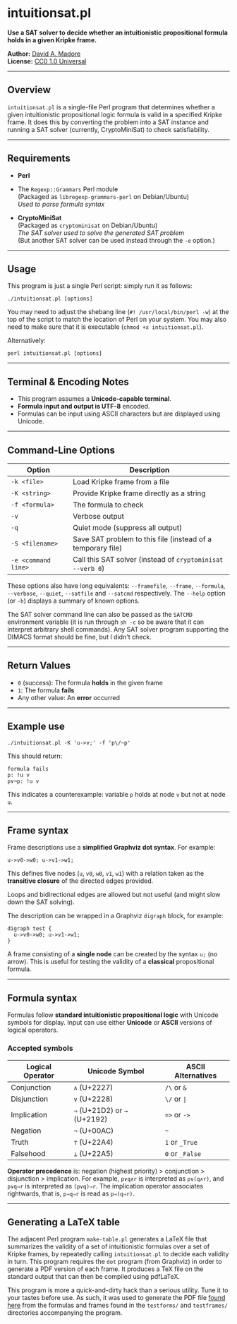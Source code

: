 # intuitionsat.pl

**Use a SAT solver to decide whether an intuitionistic propositional formula holds in a given Kripke frame.**

**Author:** [David A. Madore](http://www.madore.org/~david/)  
**License:** [CC0 1.0 Universal](./LICENSE)

---

## Overview

`intuitionsat.pl` is a single-file Perl program that determines
whether a given intuitionistic propositional logic formula is valid in
a specified Kripke frame.  It does this by converting the problem into
a SAT instance and running a SAT solver (currently, CryptoMiniSat) to
check satisfiability.

---

## Requirements

- **Perl**

- The `Regexp::Grammars` Perl module  
  (Packaged as `libregexp-grammars-perl` on Debian/Ubuntu)  
  *Used to parse formula syntax*

- **CryptoMiniSat**  
  (Packaged as `cryptominisat` on Debian/Ubuntu)  
  *The SAT solver used to solve the generated SAT problem*  
  (But another SAT solver can be used instead through the `-e` option.)

---

## Usage

This program is just a single Perl script: simply run it as follows:

```
./intuitionsat.pl [options]
```

You may need to adjust the shebang line (`#! /usr/local/bin/perl -w`)
at the top of the script to match the location of Perl on your system.
You may also need to make sure that it is executable (`chmod +x
intuitionsat.pl`).

Alternatively:

```
perl intuitionsat.pl [options]
```

---

## Terminal & Encoding Notes

- This program assumes a **Unicode-capable terminal**.
- **Formula input and output is UTF-8** encoded.
- Formulas can be input using ASCII characters but are displayed using Unicode.

---

## Command-Line Options

| Option           | Description |
|------------------|-------------|
| `-k <file>`      | Load Kripke frame from a file |
| `-K <string>`    | Provide Kripke frame directly as a string |
| `-f <formula>`   | The formula to check |
| `-v`             | Verbose output |
| `-q`             | Quiet mode (suppress all output) |
| `-S <filename>`  | Save SAT problem to this file (instead of a temporary file) |
| `-e <command line>`  | Call this SAT solver (instead of `cryptominisat --verb 0`) |

These options also have long equivalents: `--framefile`, `--frame`,
`--formula`, `--verbose`, `--quiet`, `--satfile` and `--satcmd`
respectively.  The `--help` option (or `-h`) displays a summary of
known options.

The SAT solver command line can also be passed as the `SATCMD`
environment variable (it is run through `sh -c` so be aware that it
can interpret arbitrary shell commands).  Any SAT solver program
supporting the DIMACS format should be fine, but I didn't check.

---

## Return Values

- `0` (success): The formula **holds** in the given frame
- `1`: The formula **fails**
- Any other value: An **error** occurred

---

## Example use

```
./intuitionsat.pl -K 'u->v;' -f 'p\/~p'
```

This should return:

```
formula fails
p: !u v
p∨¬p: !u v
```

This indicates a counterexample: variable `p` holds at node `v` but
not at node `u`.

---

## Frame syntax

Frame descriptions use a **simplified Graphviz dot syntax**. For example:

```
u->v0->w0; u->v1->w1;
```

This defines five nodes (`u`, `v0`, `w0`, `v1`, `w1`) with a relation
taken as the **transitive closure** of the directed edges provided.

Loops and bidirectional edges are allowed but not useful (and might
slow down the SAT solving).

The description can be wrapped in a Graphviz `digraph` block, for
example:

```
digraph test {
  u->v0->w0; u->v1->w1;
}
```

A frame consisting of a **single node** can be created by the syntax
`u;` (no arrow).  This is useful for testing the validity of a
**classical** propositional formula.

---

## Formula syntax

Formulas follow **standard intuitionistic propositional logic** with
Unicode symbols for display.  Input can use either **Unicode** or
**ASCII** versions of logical operators.

### Accepted symbols

| Logical Operator | Unicode Symbol | ASCII Alternatives |
|------------------|----------------|--------------------|
| Conjunction      | `∧` (U+2227)     | `/\` or `&`        |
| Disjunction      | `∨` (U+2228)     | `\/` or `\|`       |
| Implication      | `⇒` (U+21D2) or `→` (U+2192)  | `=>` or `->`       |
| Negation         | `¬` (U+00AC)     | `~`                |
| Truth            | `⊤` (U+22A4)     | `1` or `_True`     |
| Falsehood        | `⊥` (U+22A5)     | `0` or `_False`    |

**Operator precedence** is: negation (highest priority) > conjunction >
disjunction > implication.  For example, `p∨q∧r` is interpreted as
`p∨(q∧r)`, and `p∨q⇒r` is interpreted as `(p∨q)⇒r`.  The implication
operator associates rightwards, that is, `p⇒q⇒r` is read as `p⇒(q⇒r)`.

---

## Generating a LaTeX table

The adjacent Perl program `make-table.pl` generates a LaTeX file that
summarizes the validity of a set of intuitionistic formulas over a set
of Kripke frames, by repeatedly calling `intuitionsat.pl` to decide
each validity in turn.  This program requires the `dot` program (from
Graphviz) in order to generate a PDF version of each frame.  It
produces a TeX file on the standard output that can then be compiled
using pdfLaTeX.

This program is more a quick-and-dirty hack than a serious utility.
Tune it to your tastes before use.  As such, it was used to generate
the PDF file [found
here](https://gist.github.com/Gro-Tsen/f76316249c31240bf8857eebadf027f9#file-table-pdf)
from the formulas and frames found in the `testforms/` and
`testframes/` directories accompanying the program.
